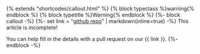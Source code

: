 {% extends "shortcodes/callout.html" %}
{% block typeclass %}warning{% endblock %}
{% block typetitle %}Warning{% endblock %}
{%- block callout -%}
{%- set link = "[github repo]("~config.extra.repo~")" | markdown(inline=true) -%}
This article is incomplete!

You can help fill in the details with a pull request on our {{ link }}.
{%- endblock -%}